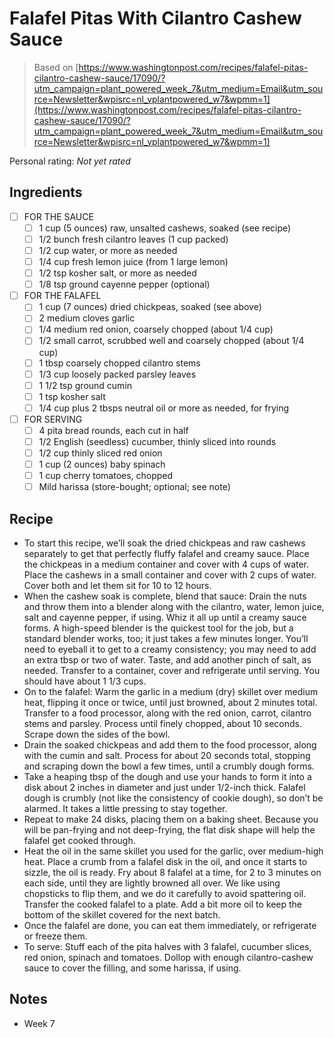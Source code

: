 <!-- Needs Manual Review -->

<!-- Do not modify sections with "AUTO-*". They are updated by make.py -->

# Falafel Pitas With Cilantro Cashew Sauce

> Based on [https://www.washingtonpost.com/recipes/falafel-pitas-cilantro-cashew-sauce/17090/?utm_campaign=plant_powered_week_7&utm_medium=Email&utm_source=Newsletter&wpisrc=nl_vplantpowered_w7&wpmm=1](https://www.washingtonpost.com/recipes/falafel-pitas-cilantro-cashew-sauce/17090/?utm_campaign=plant_powered_week_7&utm_medium=Email&utm_source=Newsletter&wpisrc=nl_vplantpowered_w7&wpmm=1)

<!-- rating=0; (User can specify rating on scale of 1-5) -->
<!-- AUTO-UserRating -->
Personal rating: *Not yet rated*
<!-- /AUTO-UserRating -->

<!-- TODO: Capture image for Falafel Pitas With Cilantro Cashew Sauce -->

## Ingredients

* [ ] FOR THE SAUCE
    * [ ] 1 cup (5 ounces) raw, unsalted cashews, soaked (see recipe)
    * [ ] 1/2 bunch fresh cilantro leaves (1 cup packed)
    * [ ] 1/2 cup water, or more as needed
    * [ ] 1/4 cup fresh lemon juice (from 1 large lemon)
    * [ ] 1/2 tsp kosher salt, or more as needed
    * [ ] 1/8 tsp ground cayenne pepper (optional)
* [ ] FOR THE FALAFEL
    * [ ] 1 cup (7 ounces) dried chickpeas, soaked (see above)
    * [ ] 2 medium cloves garlic
    * [ ] 1/4 medium red onion, coarsely chopped (about 1/4 cup)
    * [ ] 1/2 small carrot, scrubbed well and coarsely chopped (about 1/4 cup)
    * [ ] 1 tbsp coarsely chopped cilantro stems
    * [ ] 1/3 cup loosely packed parsley leaves
    * [ ] 1 1/2 tsp ground cumin
    * [ ] 1 tsp kosher salt
    * [ ] 1/4 cup plus 2 tbsps neutral oil or more as needed, for frying
* [ ] FOR SERVING
    * [ ] 4 pita bread rounds, each cut in half
    * [ ] 1/2 English (seedless) cucumber, thinly sliced into rounds
    * [ ] 1/2 cup thinly sliced red onion
    * [ ] 1 cup (2 ounces) baby spinach
    * [ ] 1 cup cherry tomatoes, chopped
    * [ ] Mild harissa (store-bought; optional; see note)

## Recipe

* To start this recipe, we’ll soak the dried chickpeas and raw cashews separately to get that perfectly fluffy falafel and creamy sauce. Place the chickpeas in a medium container and cover with 4 cups of water. Place the cashews in a small container and cover with 2 cups of water. Cover both and let them sit for 10 to 12 hours.
* When the cashew soak is complete, blend that sauce: Drain the nuts and throw them into a blender along with the cilantro, water, lemon juice, salt and cayenne pepper, if using. Whiz it all up until a creamy sauce forms. A high-speed blender is the quickest tool for the job, but a standard blender works, too; it just takes a few minutes longer. You’ll need to eyeball it to get to a creamy consistency; you may need to add an extra tbsp or two of water. Taste, and add another pinch of salt, as needed. Transfer to a container, cover and refrigerate until serving. You should have about 1 1/3 cups.
* On to the falafel: Warm the garlic in a medium (dry) skillet over medium heat, flipping it once or twice, until just browned, about 2 minutes total. Transfer to a food processor, along with the red onion, carrot, cilantro stems and parsley. Process until finely chopped, about 10 seconds. Scrape down the sides of the bowl.
* Drain the soaked chickpeas and add them to the food processor, along with the cumin and salt. Process for about 20 seconds total, stopping and scraping down the bowl a few times, until a crumbly dough forms.
* Take a heaping tbsp of the dough and use your hands to form it into a disk about 2 inches in diameter and just under 1/2-inch thick. Falafel dough is crumbly (not like the consistency of cookie dough), so don’t be alarmed. It takes a little pressing to stay together.
* Repeat to make 24 disks, placing them on a baking sheet. Because you will be pan-frying and not deep-frying, the flat disk shape will help the falafel get cooked through.
* Heat the oil in the same skillet you used for the garlic, over medium-high heat. Place a crumb from a falafel disk in the oil, and once it starts to sizzle, the oil is ready. Fry about 8 falafel at a time, for 2 to 3 minutes on each side, until they are lightly browned all over. We like using chopsticks to flip them, and we do it carefully to avoid spattering oil. Transfer the cooked falafel to a plate. Add a bit more oil to keep the bottom of the skillet covered for the next batch.
* Once the falafel are done, you can eat them immediately, or refrigerate or freeze them.
* To serve: Stuff each of the pita halves with 3 falafel, cucumber slices, red onion, spinach and tomatoes. Dollop with enough cilantro-cashew sauce to cover the filling, and some harissa, if using.

## Notes

* Week 7
